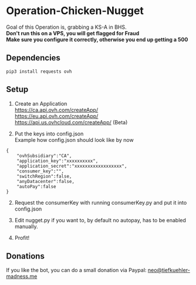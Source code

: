 # Operation-Chicken-Nugget

Goal of this Operation is, grabbing a KS-A in BHS.<br />
**Don't run this on a VPS, you will get flagged for Fraud**<br />
**Make sure you configure it correctly, otherwise you end up getting a 500**

## Dependencies

```
pip3 install requests ovh
```

## Setup

1. Create an Application<br />
https://ca.api.ovh.com/createApp/<br />
https://eu.api.ovh.com/createApp/<br />
https://api.us.ovhcloud.com/createApp/ (Beta)<br />

2. Put the keys into config.json<br />
Example how config.json should look like by now <br />

```
{
    "ovhSubsidiary":"CA",
    "application_key":"xxxxxxxxxx",
    "application_secret":"xxxxxxxxxxxxxxxxxx",
    "consumer_key":"",
    "switchRegion":false,
    "anyDatacenter":false,
    "autoPay":false
}
```

2. Request the consumerKey with running consumerKey.py and put it into config.json <br />

3. Edit nugget.py if you want to, by default no autopay, has to be enabled manually.<br />

4. Profit! <br />

## Donations

If you like the bot, you can do a small donation via Paypal: neo@tiefkuehler-madness.me